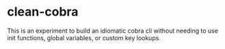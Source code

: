 # clean-cobra

This is an experiment to build an idiomatic cobra cli without needing to use init functions, global variables, or custom key lookups.
